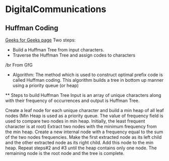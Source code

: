 # DigitalCommunications

## Huffman Coding
[Geeks for Geeks page](https://www.geeksforgeeks.org/dsa/huffman-coding-greedy-algo-3/)
Two steps:
* Build a Huffman Tree from input characters.
* Traverse the Huffman Tree and assign codes to characters


/br
From GfG
* Algorithm:
The method which is used to construct optimal prefix code is called Huffman coding. This algorithm builds a tree in bottom up manner using a priority queue (or heap)

** Steps to build Huffman Tree
Input is an array of unique characters along with their frequency of occurrences and output is Huffman Tree. 

Create a leaf node for each unique character and build a min heap of all leaf nodes (Min Heap is used as a priority queue. The value of frequency field is used to compare two nodes in min heap. Initially, the least frequent character is at root)
Extract two nodes with the minimum frequency from the min heap. 
Create a new internal node with a frequency equal to the sum of the two nodes frequencies. Make the first extracted node as its left child and the other extracted node as its right child. Add this node to the min heap.
Repeat steps#2 and #3 until the heap contains only one node. The remaining node is the root node and the tree is complete.
